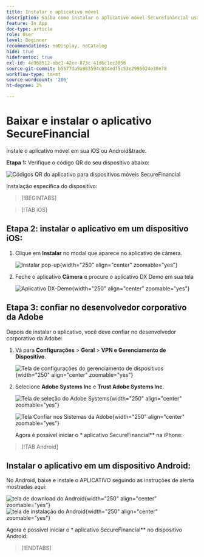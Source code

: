 ```yaml
---
title: Instalar o aplicativo móvel
description: Saiba como instalar o aplicativo móvel Securefinancial usado no L535 Summit Lab.
feature: In App
doc-type: article
role: User
level: Beginner
recommendations: noDisplay, noCatalog
hide: true
hidefromtoc: true
exl-id: 4e968512-ebc1-42ee-873c-41d6c1ec3056
source-git-commit: b5577da9a983594cb34edf5c53e2995024e30e78
workflow-type: tm+mt
source-wordcount: '206'
ht-degree: 2%

---
```


# Baixar e instalar o aplicativo SecureFinancial

Instale o aplicativo móvel em sua iOS ou Android&amp;trade.

**Etapa 1:** Verifique o código QR do seu dispositivo abaixo:

![Códigos QR do aplicativo para dispositivos móveis SecureFinancial](/help/summit-lab-2024-lab-assets/assets/dx-demo-app-qr-codes.png)

Instalação específica do dispositivo:

>[!BEGINTABS]

>[!TAB iOS]

## Etapa 2: instalar o aplicativo em um dispositivo iOS:

1. Clique em **Instalar** no modal que aparece no aplicativo de câmera.

   ![Instalar pop-up](/help/summit-lab-2024-lab-assets/assets/install_popup.png){width="250" align="center" zoomable="yes"}

2. Feche o aplicativo **Câmera** e procure o aplicativo DX Demo em sua tela

   ![Aplicativo DX-Demo](/help/summit-lab-2024-lab-assets/assets/dx_demo_on_ios_screen.png){width="250" align="center" zoomable="yes"}


## Etapa 3: confiar no desenvolvedor corporativo da Adobe

Depois de instalar o aplicativo, você deve confiar no desenvolvedor corporativo da Adobe:

1. Vá para **Configurações** > **Geral** > **VPN e Gerenciamento de Dispositivo**.

   ![Tela de configurações do gerenciamento de dispositivos](/help/summit-lab-2024/l820-lab-workbook/assets/1-2-2-device-management-screen.PNG "Tela de configurações do gerenciamento de dispositivos"){width="250" align="center" zoomable="yes"}

1. Selecione **Adobe Systems Inc** e **Trust Adobe Systems Inc**.

   ![Tela de seleção do Adobe Systems](/help/summit-lab-2024/l820-lab-workbook/assets/1-2-3-adobe-systems.PNG "Tela de seleção do Adobe Systems"){width="250" align="center" zoomable="yes"}
   <br>

   ![Tela Confiar nos Sistemas da Adobe](/help/summit-lab-2024/l820-lab-workbook/assets/1-2-4-trust-adobe.PNG){width="250" align="center" zoomable="yes"}

   Agora é possível iniciar o * aplicativo SecureFinancial** na iPhone:


>[!TAB Android]

## Instalar o aplicativo em um dispositivo Android:

No Android, baixe e instale o APLICATIVO seguindo as instruções de alerta mostradas aqui:

![tela de download do Android](/help/summit-lab-2024/l820-lab-workbook/assets/1-2-5-android-download.jpg "tela de download do Android"){width="250" align="center" zoomable="yes"}
<br>
![tela de instalação do Android](/help/summit-lab-2024/l820-lab-workbook/assets/1-2-6-android-installation.jpg){width="250" align="center" zoomable="yes"}

Agora é possível iniciar o * aplicativo SecureFinancial** no dispositivo Android:

>[!ENDTABS]
